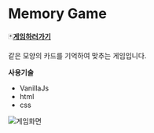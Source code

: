 # Memory Game

:black_joker:[**게임하러가기**](https://kdeveloper87.github.io/memory-game/)

같은 모양의 카드를 기억하여 맞추는 게임입니다.

**사용기술**

* VanillaJs
* html
* css

![게임화면](https://kdeveloper87.github.io/memory-game/dist/images/4fe56df00fa4a07a03b2a02426df20fa.png)


